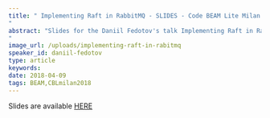 ```yaml
---
title: " Implementing Raft in RabbitMQ - SLIDES - Code BEAM Lite Milan 2018
"
abstract: "Slides for the Daniil Fedotov's talk Implementing Raft in RabbitMQ - Code BEAM Lite Milan 2018
"
image_url: /uploads/implementing-raft-in-rabitmq
speaker_id: daniil-fedotov
type: article
keywords: 
date: 2018-04-09
tags: BEAM,CBLmilan2018
---
```

Slides are available&nbsp;<a href="/uploads/media/default/0001/01/f71a2e0b46e911eb537bdf8382da3c4182a25e9d.pdf" target="_blank">HERE</a>
